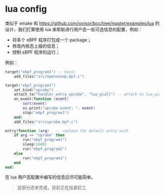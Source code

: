 # lua config

类似于 xmake 和 <https://github.com/iovisor/bcc/tree/master/examples/lua> 的设计，我们打算使用 lua 来帮助进行用户态一些可选信息的配置，例如：

- 将多个 eBPF 程序打包成一个 package；
- 修改内核态上报的信息；
- 控制 eBPF 程序的运行；

例如：

```lua
target("ebpf_program1") -- basic
    add_files("src/opensnoop.bpf.c")

target("ebpf_program1")
    set_kind("uprobe")
    attach_to("handler_entry_uprobe", "lua_pcall") -- attach to lua_pcall in uprobe
    on_event(function (event)
        sort(event)
        os.print("uprobe event: ", event)
        stop("ebpf_program1")
    end)
    add_files("src/uprobe.bpf.c")

entry(function (arg)   -- replace the default entry with
    if arg == "uprobe" then
        run("ebpf_program1")
        sleep(1000)
        run("ebpf_program2")
    else
        run("ebpf_program1")
    end
end)
```

在 lua 用户态配置中编写的信息应尽可能简单。

> 这部分还未完成，目前正在加紧赶工
